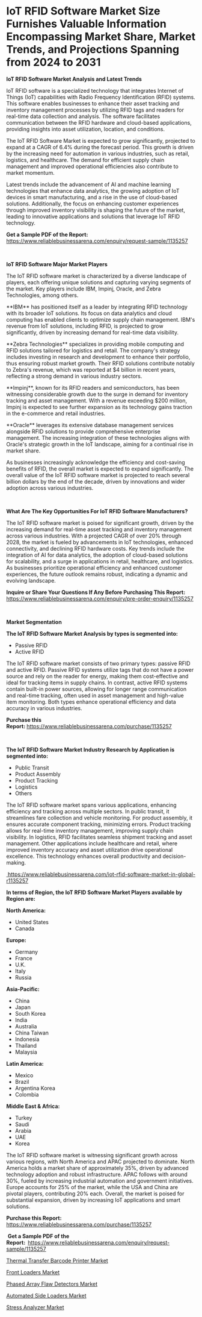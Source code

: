 <p><h1>IoT RFID Software Market Size Furnishes Valuable Information Encompassing Market Share, Market Trends, and Projections Spanning from 2024 to 2031</h1></p><p><strong>IoT RFID Software Market Analysis and Latest Trends</strong></p>
<p><p>IoT RFID software is a specialized technology that integrates Internet of Things (IoT) capabilities with Radio Frequency Identification (RFID) systems. This software enables businesses to enhance their asset tracking and inventory management processes by utilizing RFID tags and readers for real-time data collection and analysis. The software facilitates communication between the RFID hardware and cloud-based applications, providing insights into asset utilization, location, and conditions.</p><p>The IoT RFID Software Market is expected to grow significantly, projected to expand at a CAGR of 6.4% during the forecast period. This growth is driven by the increasing need for automation in various industries, such as retail, logistics, and healthcare. The demand for efficient supply chain management and improved operational efficiencies also contribute to market momentum. </p><p>Latest trends include the advancement of AI and machine learning technologies that enhance data analytics, the growing adoption of IoT devices in smart manufacturing, and a rise in the use of cloud-based solutions. Additionally, the focus on enhancing customer experiences through improved inventory visibility is shaping the future of the market, leading to innovative applications and solutions that leverage IoT RFID technology.</p></p>
<p><strong>Get a Sample PDF of the Report:&nbsp;</strong> <a href="https://www.reliablebusinessarena.com/enquiry/request-sample/1135257?utm_campaign=1835&utm_medium=2&utm_source=Github&utm_content=ia&utm_term=20122024&utm_id=iot-rfid-software">https://www.reliablebusinessarena.com/enquiry/request-sample/1135257</a></p>
<p>&nbsp;</p>
<p><strong>IoT RFID Software Major Market Players</strong></p>
<p><p>The IoT RFID software market is characterized by a diverse landscape of players, each offering unique solutions and capturing varying segments of the market. Key players include IBM, Impinj, Oracle, and Zebra Technologies, among others.</p><p>**IBM** has positioned itself as a leader by integrating RFID technology with its broader IoT solutions. Its focus on data analytics and cloud computing has enabled clients to optimize supply chain management. IBM's revenue from IoT solutions, including RFID, is projected to grow significantly, driven by increasing demand for real-time data visibility.</p><p>**Zebra Technologies** specializes in providing mobile computing and RFID solutions tailored for logistics and retail. The company's strategy includes investing in research and development to enhance their portfolio, thus ensuring robust market growth. Their RFID solutions contribute notably to Zebra's revenue, which was reported at $4 billion in recent years, reflecting a strong demand in various industry sectors.</p><p>**Impinj**, known for its RFID readers and semiconductors, has been witnessing considerable growth due to the surge in demand for inventory tracking and asset management. With a revenue exceeding $200 million, Impinj is expected to see further expansion as its technology gains traction in the e-commerce and retail industries.</p><p>**Oracle** leverages its extensive database management services alongside RFID solutions to provide comprehensive enterprise management. The increasing integration of these technologies aligns with Oracle's strategic growth in the IoT landscape, aiming for a continual rise in market share.</p><p>As businesses increasingly acknowledge the efficiency and cost-saving benefits of RFID, the overall market is expected to expand significantly. The overall value of the IoT RFID software market is projected to reach several billion dollars by the end of the decade, driven by innovations and wider adoption across various industries.</p></p>
<p>&nbsp;</p>
<p><strong>What Are The Key Opportunities For IoT RFID Software Manufacturers?</strong></p>
<p><p>The IoT RFID software market is poised for significant growth, driven by the increasing demand for real-time asset tracking and inventory management across various industries. With a projected CAGR of over 20% through 2028, the market is fueled by advancements in IoT technologies, enhanced connectivity, and declining RFID hardware costs. Key trends include the integration of AI for data analytics, the adoption of cloud-based solutions for scalability, and a surge in applications in retail, healthcare, and logistics. As businesses prioritize operational efficiency and enhanced customer experiences, the future outlook remains robust, indicating a dynamic and evolving landscape.</p></p>
<p><strong>Inquire or Share Your Questions If Any Before Purchasing This Report:</strong> <a href="https://www.reliablebusinessarena.com/enquiry/pre-order-enquiry/1135257?utm_campaign=1835&utm_medium=2&utm_source=Github&utm_content=ia&utm_term=20122024&utm_id=iot-rfid-software">https://www.reliablebusinessarena.com/enquiry/pre-order-enquiry/1135257</a></p>
<p>&nbsp;</p>
<p><strong>Market Segmentation</strong></p>
<p><strong>The IoT RFID Software Market Analysis by types is segmented into:</strong></p>
<p><ul><li>Passive RFID</li><li>Active RFID</li></ul></p>
<p><p>The IoT RFID software market consists of two primary types: passive RFID and active RFID. Passive RFID systems utilize tags that do not have a power source and rely on the reader for energy, making them cost-effective and ideal for tracking items in supply chains. In contrast, active RFID systems contain built-in power sources, allowing for longer range communication and real-time tracking, often used in asset management and high-value item monitoring. Both types enhance operational efficiency and data accuracy in various industries.</p></p>
<p><strong>Purchase this Report:&nbsp;</strong><a href="https://www.reliablebusinessarena.com/purchase/1135257?utm_campaign=1835&utm_medium=2&utm_source=Github&utm_content=ia&utm_term=20122024&utm_id=iot-rfid-software">https://www.reliablebusinessarena.com/purchase/1135257</a></p>
<p>&nbsp;</p>
<p><strong>The IoT RFID Software Market Industry Research by Application is segmented into:</strong></p>
<p><ul><li>Public Transit</li><li>Product Assembly</li><li>Product Tracking</li><li>Logistics</li><li>Others</li></ul></p>
<p><p>The IoT RFID software market spans various applications, enhancing efficiency and tracking across multiple sectors. In public transit, it streamlines fare collection and vehicle monitoring. For product assembly, it ensures accurate component tracking, minimizing errors. Product tracking allows for real-time inventory management, improving supply chain visibility. In logistics, RFID facilitates seamless shipment tracking and asset management. Other applications include healthcare and retail, where improved inventory accuracy and asset utilization drive operational excellence. This technology enhances overall productivity and decision-making.</p></p>
<p><a href="https://www.reliablebusinessarena.com/iot-rfid-software-market-in-global-r1135257?utm_campaign=1835&utm_medium=2&utm_source=Github&utm_content=ia&utm_term=20122024&utm_id=iot-rfid-software">&nbsp;https://www.reliablebusinessarena.com/iot-rfid-software-market-in-global-r1135257</a></p>
<p><strong>In terms of Region, the IoT RFID Software Market Players available by Region are:</strong></p>
<p>
    <p> <strong> North America: </strong>
        <ul>
            <li>United States</li>
            <li>Canada</li>
        </ul>
        </p> 
    <p> <strong> Europe: </strong>
        <ul>
            <li>Germany</li>
            <li>France</li>
            <li>U.K.</li>
            <li>Italy</li>
            <li>Russia</li>
        </ul>
        </p> 
    <p> <strong> Asia-Pacific: </strong>
        <ul>
            <li>China</li>
            <li>Japan</li>
            <li>South Korea</li>
            <li>India</li>
            <li>Australia</li>
            <li>China Taiwan</li>
            <li>Indonesia</li>
            <li>Thailand</li>
            <li>Malaysia</li>
        </ul>
        </p> 
    <p> <strong> Latin America: </strong>
        <ul>
            <li>Mexico</li>
            <li>Brazil</li>
            <li>Argentina Korea</li>
            <li>Colombia</li>
        </ul>
        </p> 
    <p> <strong> Middle East & Africa: </strong>
        <ul>
            <li>Turkey</li>
            <li>Saudi</li>
            <li>Arabia</li>
            <li>UAE</li>
            <li>Korea</li>
        </ul>
    </p>
    </p>
<p><p>The IoT RFID software market is witnessing significant growth across various regions, with North America and APAC projected to dominate. North America holds a market share of approximately 35%, driven by advanced technology adoption and robust infrastructure. APAC follows with around 30%, fueled by increasing industrial automation and government initiatives. Europe accounts for 25% of the market, while the USA and China are pivotal players, contributing 20% each. Overall, the market is poised for substantial expansion, driven by increasing IoT applications and smart solutions.</p></p>
<p><strong>Purchase this Report: </strong><a href="https://www.reliablebusinessarena.com/purchase/1135257?utm_campaign=1835&utm_medium=2&utm_source=Github&utm_content=ia&utm_term=20122024&utm_id=iot-rfid-software">https://www.reliablebusinessarena.com/purchase/1135257</a></p>
<p>&nbsp;<strong>Get a Sample PDF of the Report:&nbsp;&nbsp;</strong><a href="https://www.reliablebusinessarena.com/enquiry/request-sample/1135257?utm_campaign=1835&utm_medium=2&utm_source=Github&utm_content=ia&utm_term=20122024&utm_id=iot-rfid-software">https://www.reliablebusinessarena.com/enquiry/request-sample/1135257</a></p>
<p><strong></strong></p>
<p><p><a href="https://www.linkedin.com/pulse/estimating-thermal-transfer-barcode-printer-market-size-future-klvke?utm_campaign=1835&utm_medium=2&utm_source=Github&utm_content=ia&utm_term=20122024&utm_id=iot-rfid-software">Thermal Transfer Barcode Printer Market</a></p><p><a href="https://www.linkedin.com/pulse/front-loaders-market-size-global-industry-analysis-growth-trends-uqwce?utm_campaign=1835&utm_medium=2&utm_source=Github&utm_content=ia&utm_term=20122024&utm_id=iot-rfid-software">Front Loaders Market</a></p><p><a href="https://www.linkedin.com/pulse/comprehensive-review-phased-array-flaw-detectors-market-y3sge?utm_campaign=1835&utm_medium=2&utm_source=Github&utm_content=ia&utm_term=20122024&utm_id=iot-rfid-software">Phased Array Flaw Detectors Market</a></p><p><a href="https://www.linkedin.com/pulse/global-automated-side-loaders-market-trends-applications-forecast-q9ide?utm_campaign=1835&utm_medium=2&utm_source=Github&utm_content=ia&utm_term=20122024&utm_id=iot-rfid-software">Automated Side Loaders Market</a></p><p><a href="https://www.linkedin.com/pulse/determining-stress-analyzermarket-size-trends-projected-cagr-blnoe?utm_campaign=1835&utm_medium=2&utm_source=Github&utm_content=ia&utm_term=20122024&utm_id=iot-rfid-software">Stress Analyzer Market</a></p></p>
